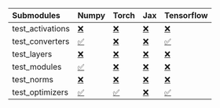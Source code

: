 | Submodules       | Numpy                                                                                                                           | Torch                                                                                                                           | Jax                                                                                                                             | Tensorflow                                                                                                                      |
|:-----------------|:--------------------------------------------------------------------------------------------------------------------------------|:--------------------------------------------------------------------------------------------------------------------------------|:--------------------------------------------------------------------------------------------------------------------------------|:--------------------------------------------------------------------------------------------------------------------------------|
| test_activations | <a href="https://github.com/unifyai/ivy/runs/7958530654?check_suite_focus=true" rel="noopener noreferrer" target="_blank">❌</a> | <a href="https://github.com/unifyai/ivy/runs/7958531455?check_suite_focus=true" rel="noopener noreferrer" target="_blank">❌</a> | <a href="https://github.com/unifyai/ivy/runs/7958532413?check_suite_focus=true" rel="noopener noreferrer" target="_blank">❌</a> | <a href="https://github.com/unifyai/ivy/runs/7958533485?check_suite_focus=true" rel="noopener noreferrer" target="_blank">❌</a> |
| test_converters  | <a href="https://github.com/unifyai/ivy/runs/7958530782?check_suite_focus=true" rel="noopener noreferrer" target="_blank">✅</a> | <a href="https://github.com/unifyai/ivy/runs/7958531594?check_suite_focus=true" rel="noopener noreferrer" target="_blank">❌</a> | <a href="https://github.com/unifyai/ivy/runs/7958532577?check_suite_focus=true" rel="noopener noreferrer" target="_blank">❌</a> | <a href="https://github.com/unifyai/ivy/runs/7958533829?check_suite_focus=true" rel="noopener noreferrer" target="_blank">✅</a> |
| test_layers      | <a href="https://github.com/unifyai/ivy/runs/7958530898?check_suite_focus=true" rel="noopener noreferrer" target="_blank">❌</a> | <a href="https://github.com/unifyai/ivy/runs/7958531758?check_suite_focus=true" rel="noopener noreferrer" target="_blank">❌</a> | <a href="https://github.com/unifyai/ivy/runs/7958532727?check_suite_focus=true" rel="noopener noreferrer" target="_blank">❌</a> | <a href="https://github.com/unifyai/ivy/runs/7958533971?check_suite_focus=true" rel="noopener noreferrer" target="_blank">❌</a> |
| test_modules     | <a href="https://github.com/unifyai/ivy/runs/7958531025?check_suite_focus=true" rel="noopener noreferrer" target="_blank">✅</a> | <a href="https://github.com/unifyai/ivy/runs/7958531972?check_suite_focus=true" rel="noopener noreferrer" target="_blank">❌</a> | <a href="https://github.com/unifyai/ivy/runs/7958532954?check_suite_focus=true" rel="noopener noreferrer" target="_blank">❌</a> | <a href="https://github.com/unifyai/ivy/runs/7958534112?check_suite_focus=true" rel="noopener noreferrer" target="_blank">❌</a> |
| test_norms       | <a href="https://github.com/unifyai/ivy/runs/7958531159?check_suite_focus=true" rel="noopener noreferrer" target="_blank">❌</a> | <a href="https://github.com/unifyai/ivy/runs/7958532113?check_suite_focus=true" rel="noopener noreferrer" target="_blank">❌</a> | <a href="https://github.com/unifyai/ivy/runs/7958533076?check_suite_focus=true" rel="noopener noreferrer" target="_blank">❌</a> | <a href="https://github.com/unifyai/ivy/runs/7958534213?check_suite_focus=true" rel="noopener noreferrer" target="_blank">❌</a> |
| test_optimizers  | <a href="https://github.com/unifyai/ivy/runs/7958531276?check_suite_focus=true" rel="noopener noreferrer" target="_blank">✅</a> | <a href="https://github.com/unifyai/ivy/runs/7958532268?check_suite_focus=true" rel="noopener noreferrer" target="_blank">✅</a> | <a href="https://github.com/unifyai/ivy/runs/7958533178?check_suite_focus=true" rel="noopener noreferrer" target="_blank">❌</a> | <a href="https://github.com/unifyai/ivy/runs/7958534321?check_suite_focus=true" rel="noopener noreferrer" target="_blank">✅</a> |